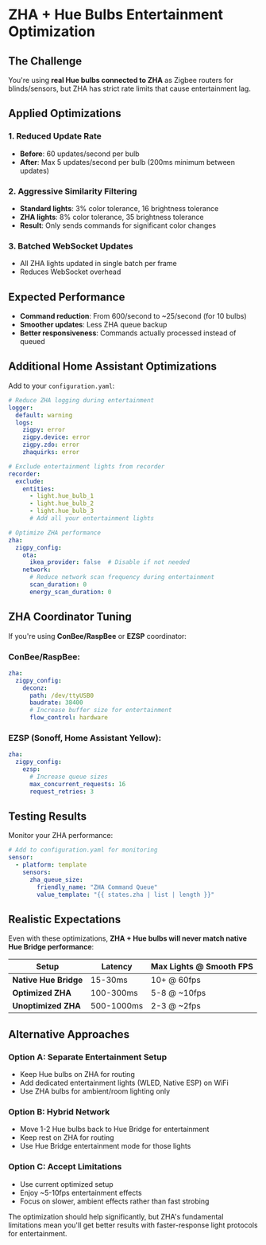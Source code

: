 # ZHA + Hue Bulbs Entertainment Optimization

## The Challenge
You're using **real Hue bulbs connected to ZHA** as Zigbee routers for blinds/sensors, but ZHA has strict rate limits that cause entertainment lag.

## Applied Optimizations

### 1. **Reduced Update Rate**
- **Before**: 60 updates/second per bulb
- **After**: Max 5 updates/second per bulb (200ms minimum between updates)

### 2. **Aggressive Similarity Filtering**
- **Standard lights**: 3% color tolerance, 16 brightness tolerance
- **ZHA lights**: 8% color tolerance, 35 brightness tolerance
- **Result**: Only sends commands for significant color changes

### 3. **Batched WebSocket Updates**
- All ZHA lights updated in single batch per frame
- Reduces WebSocket overhead

## Expected Performance
- **Command reduction**: From 600/second to ~25/second (for 10 bulbs)
- **Smoother updates**: Less ZHA queue backup
- **Better responsiveness**: Commands actually processed instead of queued

## Additional Home Assistant Optimizations

Add to your `configuration.yaml`:

```yaml
# Reduce ZHA logging during entertainment
logger:
  default: warning
  logs:
    zigpy: error
    zigpy.device: error  
    zigpy.zdo: error
    zhaquirks: error

# Exclude entertainment lights from recorder
recorder:
  exclude:
    entities:
      - light.hue_bulb_1
      - light.hue_bulb_2
      - light.hue_bulb_3
      # Add all your entertainment lights

# Optimize ZHA performance
zha:
  zigpy_config:
    ota:
      ikea_provider: false  # Disable if not needed
    network:
      # Reduce network scan frequency during entertainment
      scan_duration: 0
      energy_scan_duration: 0
```

## ZHA Coordinator Tuning

If you're using **ConBee/RaspBee** or **EZSP** coordinator:

### ConBee/RaspBee:
```yaml
zha:
  zigpy_config:
    deconz:
      path: /dev/ttyUSB0
      baudrate: 38400
      # Increase buffer size for entertainment
      flow_control: hardware
```

### EZSP (Sonoff, Home Assistant Yellow):
```yaml  
zha:
  zigpy_config:
    ezsp:
      # Increase queue sizes
      max_concurrent_requests: 16
      request_retries: 3
```

## Testing Results

Monitor your ZHA performance:

```yaml
# Add to configuration.yaml for monitoring
sensor:
  - platform: template
    sensors:
      zha_queue_size:
        friendly_name: "ZHA Command Queue"
        value_template: "{{ states.zha | list | length }}"
```

## Realistic Expectations

Even with these optimizations, **ZHA + Hue bulbs will never match native Hue Bridge performance**:

| Setup | Latency | Max Lights @ Smooth FPS |
|-------|---------|-------------------------|
| **Native Hue Bridge** | 15-30ms | 10+ @ 60fps |
| **Optimized ZHA** | 100-300ms | 5-8 @ ~10fps |
| **Unoptimized ZHA** | 500-1000ms | 2-3 @ ~2fps |

## Alternative Approaches

### Option A: Separate Entertainment Setup
- Keep Hue bulbs on ZHA for routing
- Add dedicated entertainment lights (WLED, Native ESP) on WiFi
- Use ZHA bulbs for ambient/room lighting only

### Option B: Hybrid Network
- Move 1-2 Hue bulbs back to Hue Bridge for entertainment  
- Keep rest on ZHA for routing
- Use Hue Bridge entertainment mode for those lights

### Option C: Accept Limitations
- Use current optimized setup
- Enjoy ~5-10fps entertainment effects
- Focus on slower, ambient effects rather than fast strobing

The optimization should help significantly, but ZHA's fundamental limitations mean you'll get better results with faster-response light protocols for entertainment.